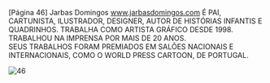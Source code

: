 [Página 46]
Jarbas Domingos
www.jarbasdomingos.com
É PAI, CARTUNISTA, ILUSTRADOR, DESIGNER, AUTOR
DE HISTÓRIAS INFANTIS E QUADRINHOS.
TRABALHA COMO ARTISTA GRÁFICO DESDE 1998.
TRABALHOU NA IMPRENSA POR MAIS DE 20 ANOS.  
SEUS TRABALHOS FORAM PREMIADOS EM SALÕES
NACIONAIS E INTERNACIONAIS, COMO O WORLD
PRESS CARTOON, DE PORTUGAL.


![46](./img/page_46-01.jpg)
